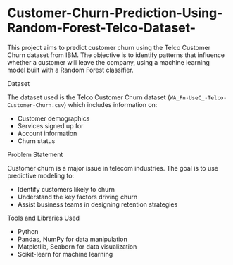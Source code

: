 # Customer-Churn-Prediction-Using-Random-Forest-Telco-Dataset-

This project aims to predict customer churn using the Telco Customer Churn dataset from IBM. The objective is to identify patterns that influence whether a customer will leave the company, using a machine learning model built with a Random Forest classifier.

Dataset

The dataset used is the Telco Customer Churn dataset (`WA_Fn-UseC_-Telco-Customer-Churn.csv`) which includes information on:
- Customer demographics
- Services signed up for
- Account information
- Churn status

Problem Statement

Customer churn is a major issue in telecom industries. The goal is to use predictive modeling to:
- Identify customers likely to churn
- Understand the key factors driving churn
- Assist business teams in designing retention strategies

Tools and Libraries Used

- Python
- Pandas, NumPy for data manipulation
- Matplotlib, Seaborn for data visualization
- Scikit-learn for machine learning
